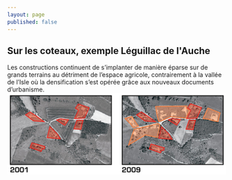 ```yaml
---
layout: page
published: false
---
```


## Sur les coteaux, exemple Léguillac de l'Auche
Les constructions continuent de s’implanter de manière éparse sur de grands terrains au détriment de l’espace agricole, contrairement à la vallée de l’Isle où la densification s’est opérée grâce aux nouveaux documents d’urbanisme.
![](data/images/1/histoire/1_histoire_POP6.jpg)